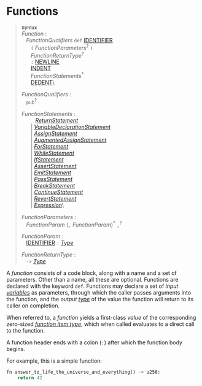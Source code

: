 # Functions

> **<sup>Syntax</sup>**\
> _Function_ :\
> &nbsp;&nbsp; _FunctionQualifiers_ `def` [IDENTIFIER]\
> &nbsp;&nbsp; &nbsp;&nbsp; `(` _FunctionParameters_<sup>?</sup> `)`\
> &nbsp;&nbsp; &nbsp;&nbsp; _FunctionReturnType_<sup>?</sup>\
> &nbsp;&nbsp; &nbsp;&nbsp; `:` [NEWLINE]\
> &nbsp;&nbsp; &nbsp;&nbsp; [INDENT]\
> &nbsp;&nbsp; &nbsp;&nbsp; _FunctionStatements_<sup>*</sup>\
> &nbsp;&nbsp; &nbsp;&nbsp; [DEDENT]\
>
> _FunctionQualifiers_ :\
> &nbsp;&nbsp; `pub`<sup>?</sup>
>
> _FunctionStatements_ :\
> &nbsp;&nbsp; &nbsp;&nbsp; &nbsp;&nbsp;  [_ReturnStatement_]\
> &nbsp;&nbsp; &nbsp;&nbsp; | [_VariableDeclarationStatement_]\
> &nbsp;&nbsp; &nbsp;&nbsp; | [_AssignStatement_]\
> &nbsp;&nbsp; &nbsp;&nbsp; | [_AugmentedAssignStatement_]\
> &nbsp;&nbsp; &nbsp;&nbsp; | [_ForStatement_]\
> &nbsp;&nbsp; &nbsp;&nbsp; | [_WhileStatement_]\
> &nbsp;&nbsp; &nbsp;&nbsp; | [_IfStatement_]\
> &nbsp;&nbsp; &nbsp;&nbsp; | [_AssertStatement_]\
> &nbsp;&nbsp; &nbsp;&nbsp; | [_EmitStatement_]\
> &nbsp;&nbsp; &nbsp;&nbsp; | [_PassStatement_]\
> &nbsp;&nbsp; &nbsp;&nbsp; | [_BreakStatement_]\
> &nbsp;&nbsp; &nbsp;&nbsp; | [_ContinueStatement_]\
> &nbsp;&nbsp; &nbsp;&nbsp; | [_RevertStatement_]\
> &nbsp;&nbsp; &nbsp;&nbsp; | [_Expression_]\
>
> _FunctionParameters_ :\
> &nbsp;&nbsp; _FunctionParam_ (`,` _FunctionParam_)<sup>\*</sup> `,`<sup>?</sup>
>
> _FunctionParam_ :\
> &nbsp;&nbsp; [IDENTIFIER] `:` [_Type_]
>
> _FunctionReturnType_ :\
> &nbsp;&nbsp; `->` [_Type_]


A _function_ consists of a code block, along with a name and a set of parameters.
Other than a name, all these are optional. Functions are declared with the
keyword `def`. Functions may declare a set of *input* [*variables*][variables]
as parameters, through which the caller passes arguments into the function, and
the *output* [*type*][type] of the value the function will return to its caller
on completion.

When referred to, a _function_ yields a first-class *value* of the
corresponding zero-sized [*function item type*], which
when called evaluates to a direct call to the function.

A function header ends with a colon (`:`) after which the function body begins.

For example, this is a simple function:

```python
fn answer_to_life_the_universe_and_everything() -> u256:
    return 42
```

[NEWLINE]: tokens.md#newline
[INDENT]: tokens.md#indent
[DEDENT]: tokens.md#dedent
[IDENTIFIER]: identifiers.md
[_Type_]: types.md
[type]: types.md
[_function_]: function_item_types.md
[*function item type*]: function_item_types.md
[variables]: variables.md

[_ReturnStatement_]: statement_return.md
[_VariableDeclarationStatement_]: statements.md
[_AssignStatement_]: statements.md
[_AugmentedAssignStatement_]: statements.md
[_ForStatement_]: statements.md
[_WhileStatement_]: statements.md
[_IfStatement_]: statement_if.md
[_AssertStatement_]: statements.md
[_EmitStatement_]: statements.md
[_PassStatement_]: statements.md
[_BreakStatement_]: statements.md
[_ContinueStatement_]: statements.md
[_RevertStatement_]: statement_revert.md
[_Expression_]: expressions.md